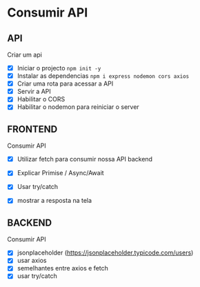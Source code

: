 # Consumir API


## API 

Criar um api
- [x] Iniciar o projecto `npm init -y`
- [x] Instalar as dependencias `npm i express nodemon cors axios`
- [x] Criar uma rota para acessar a API
- [x] Servir a API
- [x] Habilitar o CORS 
- [x] Habilitar o nodemon para reiniciar o server 

## FRONTEND

Consumir API

- [x] Utilizar fetch para consumir nossa API backend
- [x] Explicar Primise / Async/Await
- [x] Usar try/catch
- [x] mostrar a resposta na tela


## BACKEND

Consumir API

- [x] jsonplaceholder (https://jsonplaceholder.typicode.com/users)
- [x] usar axios
- [x] semelhantes entre axios e fetch
- [x] usar try/catch